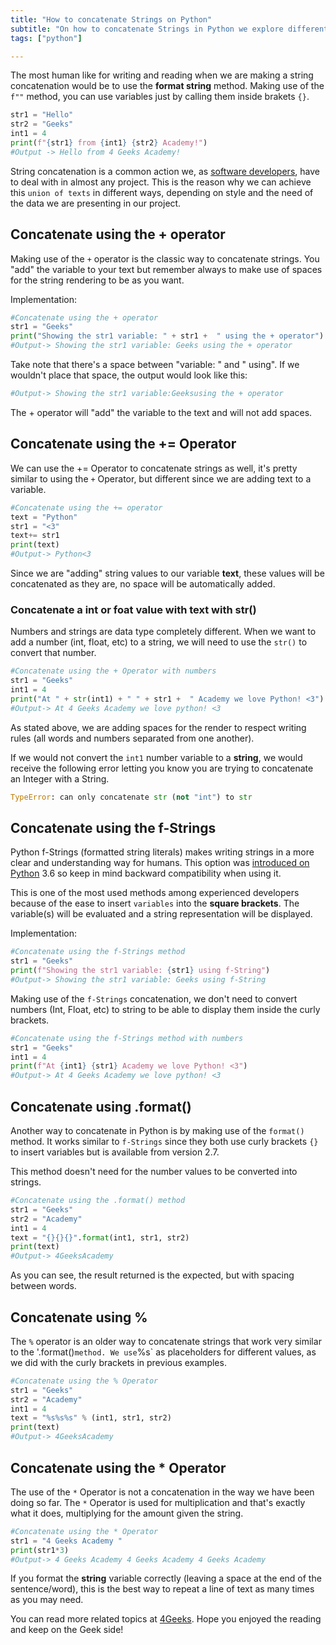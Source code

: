```yaml
---
title: "How to concatenate Strings on Python"
subtitle: "On how to concatenate Strings in Python we explore different ways to concatenate and your choosing will depend on your style and needs."
tags: ["python"]

---
```


The most human like for writing and reading when we are making a string concatenation would be to use the **format string** method. Making use of the `f""` method, you can use variables just by calling them inside brakets `{}`.

```python 
str1 = "Hello"
str2 = "Geeks"
int1 = 4
print(f"{str1} from {int1} {str2} Academy!")
#Output -> Hello from 4 Geeks Academy!
```

String concatenation is a common action we, as [software developers](https://4geeksacademy.com/us/coding-bootcamps/part-time-full-stack-developer), have to deal with in almost any project. This is the reason why we can achieve this `union of texts` in different ways, depending on style and the need of the data we are presenting in our project.

## Concatenate using the + operator

Making use of the `+` operator is the classic way to concatenate strings. You "add" the variable to your text but remember always to make use of spaces for the string rendering to be as you want.

Implementation: 

```python
#Concatenate using the + operator
str1 = "Geeks"
print("Showing the str1 variable: " + str1 +  " using the + operator")
#Output-> Showing the str1 variable: Geeks using the + operator
```

Take note that there's a space between "variable: " and " using". If we wouldn't place that space, the output would look like this:

```python
#Output-> Showing the str1 variable:Geeksusing the + operator
```
The + operator will "add" the variable to the text and will not add spaces.

## Concatenate using the += Operator

We can use the += Operator to concatenate strings as well, it's pretty similar to using the `+` Operator, but different since we are adding text to a variable.

```python
#Concatenate using the += operator
text = "Python"
str1 = "<3"
text+= str1
print(text)
#Output-> Python<3
```

Since we are "adding" string values to our variable **text**, these values will be concatenated as they are, no space will be automatically added.

### Concatenate a int or foat value with text with str()

Numbers and strings are data type completely different. When we want to add a number (int, float, etc) to a string, we will need to use the `str()` to convert that number.

```python
#Concatenate using the + Operator with numbers
str1 = "Geeks"
int1 = 4
print("At " + str(int1) + " " + str1 +  " Academy we love Python! <3")
#Output-> At 4 Geeks Academy we love python! <3
```

As stated above, we are adding spaces for the render to respect writing rules (all words and numbers separated from one another).

If we would not convert the `int1` number variable to a **string**, we would receive the following error letting you know you are trying to concatenate an Integer with a String.

```python
TypeError: can only concatenate str (not "int") to str
```


## Concatenate using the f-Strings

Python f-Strings (formatted string literals) makes writing strings in a more clear and understanding way for humans. This option was [introduced on Python](https://4geeks.com/lesson/intro-to-python) 3.6 so keep in mind backward compatibility when using it.

This is one of the most used methods among experienced developers because of the ease to insert `variables` into the **square brackets**. The variable(s) will be evaluated and a string representation will be displayed. 

Implementation: 

```python
#Concatenate using the f-Strings method
str1 = "Geeks"
print(f"Showing the str1 variable: {str1} using f-String")
#Output-> Showing the str1 variable: Geeks using f-String
```

Making use of the `f-Strings` concatenation, we don't need to convert numbers (Int, Float, etc) to string to be able to display them inside the curly brackets.

```python
#Concatenate using the f-Strings method with numbers 
str1 = "Geeks"
int1 = 4
print(f"At {int1} {str1} Academy we love Python! <3")
#Output-> At 4 Geeks Academy we love python! <3
```

## Concatenate using .format()

Another way to concatenate in Python is by making use of the `format()` method. It works similar to `f-Strings` since they both use curly brackets `{}` to insert variables but is available from version 2.7.

This method doesn't need for the number values to be converted into strings.

```python
#Concatenate using the .format() method
str1 = "Geeks"
str2 = "Academy"
int1 = 4
text = "{}{}{}".format(int1, str1, str2)
print(text)
#Output-> 4GeeksAcademy
```

As you can see, the result returned is the expected, but with spacing between words.

## Concatenate using %

The `%` operator is an older way to concatenate strings that work very similar to the '.format()` method. We use `%s` as placeholders for different values, as we did with the curly brackets in previous examples.

```python
#Concatenate using the % Operator
str1 = "Geeks"
str2 = "Academy"
int1 = 4
text = "%s%s%s" % (int1, str1, str2)
print(text)
#Output-> 4GeeksAcademy
```

## Concatenate using the * Operator 

The use of the `*` Operator is not a concatenation in the way we have been doing so far. The `*` Operator is used for multiplication and that's exactly what it does, multiplying for the amount given the string.

```python
#Concatenate using the * Operator
str1 = "4 Geeks Academy "
print(str1*3)
#Output-> 4 Geeks Academy 4 Geeks Academy 4 Geeks Academy 
```

If you format the **string** variable correctly (leaving a space at the end of the sentence/word), this is the best way to repeat a line of text as many times as you may need.


You can read more related topics at [4Geeks](https://4geeks.com/lesson/intro-to-python). Hope you enjoyed the reading and keep on the Geek side!
